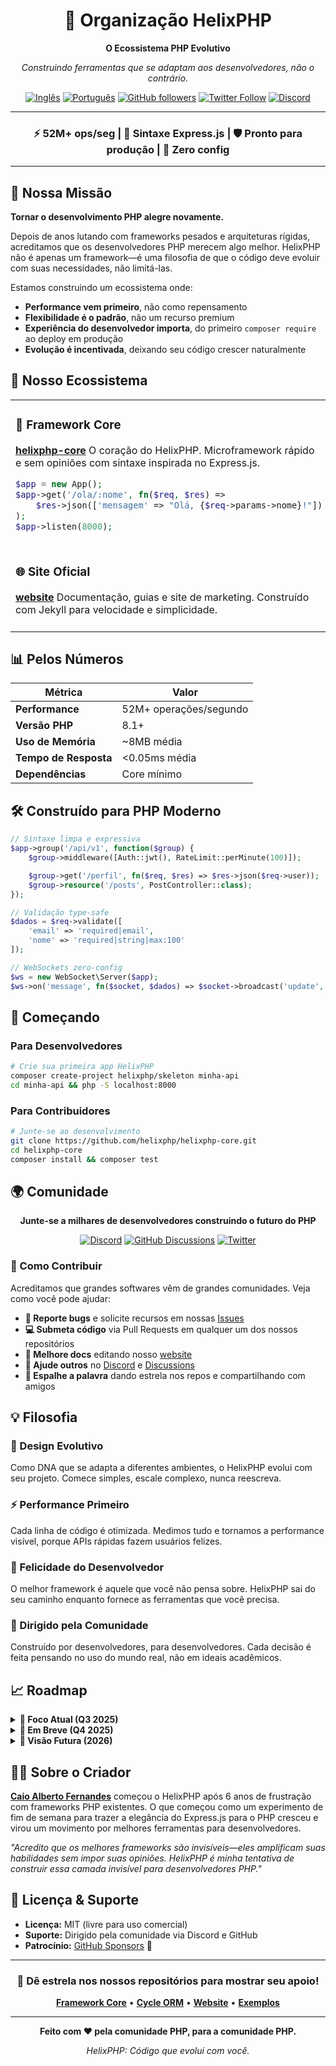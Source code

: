 <div align="center">

# 🧬 Organização HelixPHP

**O Ecossistema PHP Evolutivo**

*Construindo ferramentas que se adaptam aos desenvolvedores, não o contrário.*

[![Inglês](https://img.shields.io/badge/README-em%20Ingl%C3%AAs-009c3b?style=flat&logo=Brazil&logoColor=white)](../README.md)
[![Português](https://img.shields.io/badge/README-em%20Português-009c3b?style=flat&logo=Brazil&logoColor=white)](../README-pt.md)
[![GitHub followers](https://img.shields.io/github/followers/helixphp?style=social)](https://github.com/helixphp)
[![Twitter Follow](https://img.shields.io/twitter/follow/helixphp?style=social)](https://twitter.com/helixphp)
[![Discord](https://img.shields.io/discord/placeholder?color=7289da&label=Discord&logo=discord&logoColor=white)](https://discord.gg/helixphp)

---

### ⚡ 52M+ ops/seg | 🧬 Sintaxe Express.js | 🛡️ Pronto para produção | 🔧 Zero config

---

</div>

## 🎯 Nossa Missão

**Tornar o desenvolvimento PHP alegre novamente.**

Depois de anos lutando com frameworks pesados e arquiteturas rígidas, acreditamos que os desenvolvedores PHP merecem algo melhor. HelixPHP não é apenas um framework—é uma filosofia de que o código deve evoluir com suas necessidades, não limitá-las.

Estamos construindo um ecossistema onde:
- **Performance vem primeiro**, não como repensamento
- **Flexibilidade é o padrão**, não um recurso premium
- **Experiência do desenvolvedor importa**, do primeiro `composer require` ao deploy em produção
- **Evolução é incentivada**, deixando seu código crescer naturalmente

## 🌟 Nosso Ecossistema

<table>
<tr>
<td width="50%">

### 🚀 Framework Core
**[helixphp-core](https://github.com/helixphp/helixphp-core)**
O coração do HelixPHP. Microframework rápido e sem opiniões com sintaxe inspirada no Express.js.

```php
$app = new App();
$app->get('/ola/:nome', fn($req, $res) =>
    $res->json(['mensagem' => "Olá, {$req->params->nome}!"])
);
$app->listen(8000);
```

</td>
<td width="50%">

### 🗄️ Integração com Banco
**[helixphp-cycle-orm](https://github.com/helixphp/helixphp-cycle-orm)**
Camada de banco zero-config com Cycle ORM. Alta performance e type safety.

```php
DB::connect('mysql://user:pass@localhost/db');
$usuarios = Usuario::where('ativo', true)->get();
```

</td>
</tr>
<tr>
<td width="50%">

### 🌐 Site Oficial
**[website](https://github.com/helixphp/website)**
Documentação, guias e site de marketing. Construído com Jekyll para velocidade e simplicidade.

</td>
<td width="50%">

### 📚 Coleção de Exemplos
**[examples](https://github.com/helixphp/examples)**
Aplicações do mundo real mostrando padrões e melhores práticas do HelixPHP.

</td>
</tr>
</table>

## 📊 Pelos Números

<div align="center">

| Métrica | Valor |
|---------|-------|
| **Performance** | 52M+ operações/segundo |
| **Versão PHP** | 8.1+ |
| **Uso de Memória** | ~8MB média |
| **Tempo de Resposta** | <0.05ms média |
| **Dependências** | Core mínimo |

</div>

## 🛠️ Construído para PHP Moderno

```php
// Sintaxe limpa e expressiva
$app->group('/api/v1', function($group) {
    $group->middleware([Auth::jwt(), RateLimit::perMinute(100)]);

    $group->get('/perfil', fn($req, $res) => $res->json($req->user));
    $group->resource('/posts', PostController::class);
});

// Validação type-safe
$dados = $req->validate([
    'email' => 'required|email',
    'nome' => 'required|string|max:100'
]);

// WebSockets zero-config
$ws = new WebSocket\Server($app);
$ws->on('message', fn($socket, $dados) => $socket->broadcast('update', $dados));
```

## 🚀 Começando

### Para Desenvolvedores
```bash
# Crie sua primeira app HelixPHP
composer create-project helixphp/skeleton minha-api
cd minha-api && php -S localhost:8000
```

### Para Contribuidores
```bash
# Junte-se ao desenvolvimento
git clone https://github.com/helixphp/helixphp-core.git
cd helixphp-core
composer install && composer test
```

## 🌍 Comunidade

<div align="center">

**Junte-se a milhares de desenvolvedores construindo o futuro do PHP**

[![Discord](https://img.shields.io/badge/Discord-Entrar%20no%20Chat-7289da?style=for-the-badge&logo=discord&logoColor=white)](https://discord.gg/helixphp)
[![GitHub Discussions](https://img.shields.io/badge/GitHub-Discussions-181717?style=for-the-badge&logo=github&logoColor=white)](https://github.com/orgs/helixphp/discussions)
[![Twitter](https://img.shields.io/badge/Twitter-Seguir-1da1f2?style=for-the-badge&logo=twitter&logoColor=white)](https://twitter.com/helixphp)

</div>

### 🤝 Como Contribuir

Acreditamos que grandes softwares vêm de grandes comunidades. Veja como você pode ajudar:

- **🐛 Reporte bugs** e solicite recursos em nossas [Issues](https://github.com/helixphp/helixphp-core/issues)
- **💻 Submeta código** via Pull Requests em qualquer um dos nossos repositórios
- **📖 Melhore docs** editando nosso [website](https://github.com/helixphp/website)
- **💬 Ajude outros** no [Discord](https://discord.gg/helixphp) e [Discussions](https://github.com/orgs/helixphp/discussions)
- **🌟 Espalhe a palavra** dando estrela nos repos e compartilhando com amigos

## 💡 Filosofia

### 🧬 Design Evolutivo
Como DNA que se adapta a diferentes ambientes, o HelixPHP evolui com seu projeto. Comece simples, escale complexo, nunca reescreva.

### ⚡ Performance Primeiro
Cada linha de código é otimizada. Medimos tudo e tornamos a performance visível, porque APIs rápidas fazem usuários felizes.

### 🎯 Felicidade do Desenvolvedor
O melhor framework é aquele que você não pensa sobre. HelixPHP sai do seu caminho enquanto fornece as ferramentas que você precisa.

### 🌱 Dirigido pela Comunidade
Construído por desenvolvedores, para desenvolvedores. Cada decisão é feita pensando no uso do mundo real, não em ideais acadêmicos.

## 📈 Roadmap

<details>
<summary><strong>🎯 Foco Atual (Q3 2025)</strong></summary>

- ✅ Estabilização do framework core
- ✅ Integração com Cycle ORM
- ✅ Coleção básica de middleware
- 🔄 Suite de benchmarking de performance
- 🔄 Ferramenta CLI oficial
- ⏳ Package de utilitários de teste

</details>

<details>
<summary><strong>🚀 Em Breve (Q4 2025)</strong></summary>

- Integração com servidor WebSocket
- Camada avançada de cache
- Geração OpenAPI/Swagger
- Containers Docker para desenvolvimento
- Extensão VS Code
- Guias de deployment

</details>

<details>
<summary><strong>🌟 Visão Futura (2026)</strong></summary>

- Suporte GraphQL
- Subscriptions em tempo real
- Toolkit para microserviços
- Integrações com plataformas cloud
- Recursos de segurança enterprise
- Palestras e workshops em conferências

</details>

## 👨‍💻 Sobre o Criador

**[Caio Alberto Fernandes](https://github.com/CAFernandes)** começou o HelixPHP após 6 anos de frustração com frameworks PHP existentes. O que começou como um experimento de fim de semana para trazer a elegância do Express.js para o PHP cresceu e virou um movimento por melhores ferramentas para desenvolvedores.

*"Acredito que os melhores frameworks são invisíveis—eles amplificam suas habilidades sem impor suas opiniões. HelixPHP é minha tentativa de construir essa camada invisível para desenvolvedores PHP."*

## 📄 Licença & Suporte

- **Licença:** MIT (livre para uso comercial)
- **Suporte:** Dirigido pela comunidade via Discord e GitHub
- **Patrocínio:** [GitHub Sponsors](https://github.com/sponsors/helixphp) 💖

---

<div align="center">

### 🌟 Dê estrela nos nossos repositórios para mostrar seu apoio!

**[Framework Core](https://github.com/helixphp/helixphp-core)** • **[Cycle ORM](https://github.com/helixphp/helixphp-cycle-orm)** • **[Website](https://github.com/helixphp/website)** • **[Exemplos](https://github.com/helixphp/examples)**

---

**Feito com ❤️ pela comunidade PHP, para a comunidade PHP.**

*HelixPHP: Código que evolui com você.*

</div>
